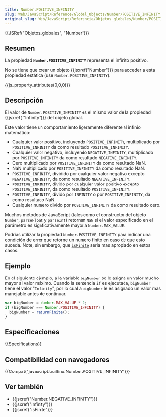 ```yaml
---
title: Number.POSITIVE_INFINITY
slug: Web/JavaScript/Reference/Global_Objects/Number/POSITIVE_INFINITY
original_slug: Web/JavaScript/Referencia/Objetos_globales/Number/POSITIVE_INFINITY
---
```


{{JSRef("Objetos_globales", "Number")}}

## Resumen

La propiedad **`Number.POSITIVE_INFINITY`** representa el infinito positivo.

No se tiene que crear un objeto {{jsxref("Number")}} para acceder a esta propiedad estática (use `Number.POSITIVE_INFINITY`).

{{js_property_attributes(0,0,0)}}

## Descripción

El valor de `Number.POSITIVE_INFINITY` es el mismo valor de la propiedad {{jsxref( "Infinity")}} del objeto global.

Este valor tiene un comportamiento ligeramente diferente al infinio matemático:

- Cualquier valor positivo, incluyendo `POSITIVE_INFINITY`, multiplicado por `POSITIVE_INFINITY` da como resultado `POSITIVE_INFINITY`.
- Cualquier valor negativo, incluyendo `NEGATIVE_INFINITY`, multiplicado por `POSITIVE_INFINITY` da como resultado `NEGATIVE_INFINITY`.
- Cero multiplicado por `POSITIVE_INFINITY` da como resultado NaN.
- NaN multiplicado por `POSITIVE_INFINITY` da como resultado NaN.
- `POSITIVE_INFINITY`, dividido por cualquier valor negativo excepto `NEGATIVE_INFINITY`, da como resultado `NEGATIVE_INFINITY`.
- `POSITIVE_INFINITY`, divido por cualquier valor positivo excepto `POSITIVE_INFINITY`, da como resultado `POSITIVE_INFINITY`.
- `POSITIVE_INFINITY`, divido por `INFINITY` o por `POSITIVE_INFINITY`, da como resultado NaN.
- Cualquier numero divido por `POSITIVE_INFINITY` da como resultado cero.

Muchos métodos de JavaScript (tales como el constructor del objeto `Number`, `parseFloat` y `parseInt`) retornan `NaN` si el valor especificado en el parámetro es signficativamente mayor a `Number.MAX_VALUE`.

Podrías utilizar la propiedad `Number.POSITIVE_INFINITY` para indicar una condición de error que retorne un numero finito en caso de que esto suceda. Note, sin embargo, que [`isFinite`](/es/docs/Referencia_de_JavaScript_1.5/Funciones_globales/isFinite) seria mas apropiado en estos casos.

## Ejemplo

En el siguiente ejemplo, a la variable `bigNumber` se le asigna un valor mucho mayor al valor máximo. Cuando la sentencia `if` es ejecutada, `bigNumber` tiene el valor "`Infinity`", por lo cual a `bigNumber` le es asignado un valor mas manejable antes de continuar.

```js
var bigNumber = Number.MAX_VALUE * 2;
if (bigNumber === Number.POSITIVE_INFINITY) {
  bigNumber = returnFinite();
}
```

## Especificaciones

{{Specifications}}

## Compatibilidad con navegadores

{{Compat("javascript.builtins.Number.POSITIVE_INFINITY")}}

## Ver también

- {{jsxref("Number.NEGATIVE_INFINITY")}}
- {{jsxref("Infinity")}}
- {{jsxref("isFinite")}}
